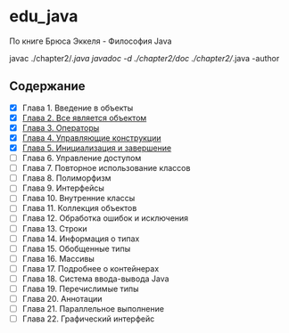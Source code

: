# edu_java
По книге Брюса Эккеля - Философия Java

javac ./chapter2/*.java
javadoc -d ./chapter2/doc ./chapter2/*.java -author

## Содержание

- [x] Глава 1. Введение в объекты
- [x] [Глава 2. Все является объектом](./object)
- [x] [Глава 3. Операторы](./operators)
- [x] [Глава 4. Управляющие конструкции](./control)
- [x] [Глава 5. Инициализация и завершение](./initialization)
- [ ] Глава 6. Управление доступом
- [ ] Глава 7. Повторное использование классов
- [ ] Глава 8. Полиморфизм
- [ ] Глава 9. Интерфейсы
- [ ] Глава 10. Внутренние классы
- [ ] Глава 11. Коллекция объектов
- [ ] Глава 12. Обработка ошибок и исключения
- [ ] Глава 13. Строки
- [ ] Глава 14. Информация о типах
- [ ] Глава 15. Обобщенные типы
- [ ] Глава 16. Массивы
- [ ] Глава 17. Подробнее о контейнерах
- [ ] Глава 18. Система ввода-вывода Java
- [ ] Глава 19. Перечислимые типы
- [ ] Глава 20. Аннотации
- [ ] Глава 21. Параллельное выполнение
- [ ] Глава 22. Графический интерфейс
